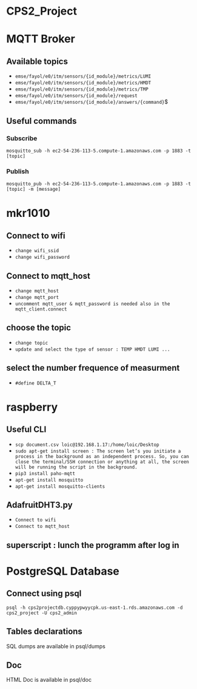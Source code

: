 # CPS2_Project

# MQTT Broker
## Available topics
- `emse/fayol/e0/itm/sensors/{id_module}/metrics/LUMI`
- `emse/fayol/e0/itm/sensors/{id_module}/metrics/HMDT`
- `emse/fayol/e0/itm/sensors/{id_module}/metrics/TMP`
- `emse/fayol/e0/itm/sensors/{id_module}/request`
- `emse/fayol/e0/itm/sensors/{id_module}/answers/{command}`$

## Useful commands
### Subscribe
`mosquitto_sub -h ec2-54-236-113-5.compute-1.amazonaws.com -p 1883 -t [topic]`

### Publish
`mosquitto_pub -h ec2-54-236-113-5.compute-1.amazonaws.com -p 1883 -t [topic] -m [message]`


# mkr1010
## Connect to wifi 
- `change wifi_ssid`
- `change wifi_password`
## Connect to mqtt_host 
- `change mqtt_host`
- `change mqtt_port`
- `uncomment mqtt_user & mqtt_password is needed also in the mqtt_client.connect`
## choose the topic
- `change topic`
- `update and select the type of sensor : TEMP HMDT LUMI ...`
## select the number frequence of measurment
- `#define DELTA_T`

# raspberry
## Useful CLI
- `scp document.csv loic@192.168.1.17:/home/loic/Desktop`
- `sudo apt-get install screen : The screen let’s you initiate a process in the background as an independent process. So, you can close the terminal/SSH connection or anything at all, the screen will be running the script in the background.`
- `pip3 install paho-mqtt`
- `apt-get install mosquitto`
- `apt-get install mosquitto-clients`
## AdafruitDHT3.py
- `Connect to wifi `
- `Connect to mqtt_host `
## superscript : lunch the programm after log in


# PostgreSQL Database
## Connect using psql
`psql -h cps2projectdb.cyppypwyycpk.us-east-1.rds.amazonaws.com -d cps2_project -U cps2_admin`

## Tables declarations
SQL dumps are available in psql/dumps

## Doc
HTML Doc is available in psql/doc
